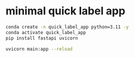 # minimal quick label app


```bash
conda create -n quick_label_app python=3.11 -y
conda activate quick_label_app
pip install fastapi uvicorn

uvicorn main:app --reload
```